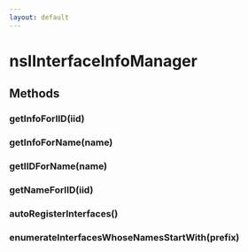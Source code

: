 ```yaml
---
layout: default
---
```


# nsIInterfaceInfoManager #

## Methods ##

### getInfoForIID(iid) ###

### getInfoForName(name) ###

### getIIDForName(name) ###

### getNameForIID(iid) ###

### autoRegisterInterfaces() ###

### enumerateInterfacesWhoseNamesStartWith(prefix) ###
